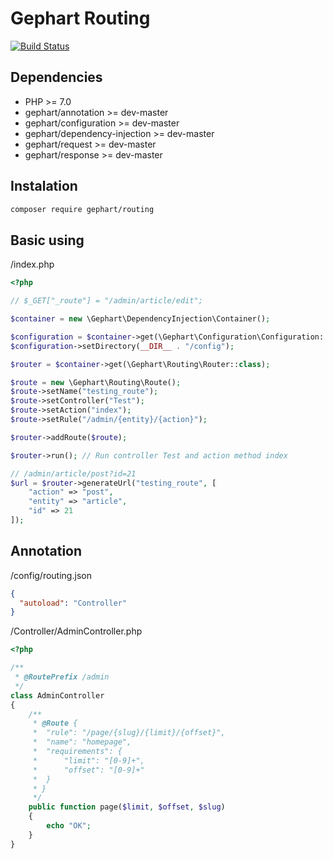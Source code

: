Gephart Routing
===

[![Build Status](https://travis-ci.org/gephart/routing.svg?branch=master)](https://travis-ci.org/gephart/routing)

Dependencies
---
 - PHP >= 7.0
 - gephart/annotation >= dev-master
 - gephart/configuration >= dev-master
 - gephart/dependency-injection >= dev-master
 - gephart/request >= dev-master
 - gephart/response >= dev-master

Instalation
---

```bash
composer require gephart/routing
```

Basic using
---

/index.php

```php
<?php

// $_GET["_route"] = "/admin/article/edit";

$container = new \Gephart\DependencyInjection\Container();

$configuration = $container->get(\Gephart\Configuration\Configuration::class);
$configuration->setDirectory(__DIR__ . "/config");

$router = $container->get(\Gephart\Routing\Router::class);

$route = new \Gephart\Routing\Route();
$route->setName("testing_route");
$route->setController("Test");
$route->setAction("index");
$route->setRule("/admin/{entity}/{action}");

$router->addRoute($route);

$router->run(); // Run controller Test and action method index

// /admin/article/post?id=21
$url = $router->generateUrl("testing_route", [
    "action" => "post",
    "entity" => "article",
    "id" => 21
]);
```

Annotation
---

/config/routing.json

```json
{
  "autoload": "Controller"
}
```

/Controller/AdminController.php

```php
<?php

/**
 * @RoutePrefix /admin
 */
class AdminController
{
    /**
     * @Route {
     *  "rule": "/page/{slug}/{limit}/{offset}",
     *  "name": "homepage",
     *  "requirements": {
     *      "limit": "[0-9]+",
     *      "offset": "[0-9]+"
     *  }
     * }
     */
    public function page($limit, $offset, $slug)
    {
        echo "OK";
    }
}
```
